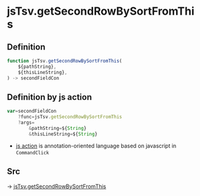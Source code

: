 # jsTsv.getSecondRowBySortFromThis

## Definition

```js.js
function jsTsv.getSecondRowBySortFromThis(
	${pathString},
	${thisLineString},
) -> secondFieldCon
```


## Definition by js action

```js.js
var=secondFieldCon
	?func=jsTsv.getSecondRowBySortFromThis
	?args=
		&pathString=${String}
		&thisLineString=${String}
```

- [js action](#) is annotation-oriented language based on javascript in `CommandClick`



## Src

-> [jsTsv.getSecondRowBySortFromThis](https://github.com/puutaro/CommandClick/blob/master/app/src/main/java/com/puutaro/commandclick/fragment_lib/terminal_fragment/js_interface/tsv/JsTsv.kt#L92)


